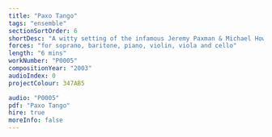 ```yaml
---
title: "Paxo Tango"
tags: "ensemble"
sectionSortOrder: 6
shortDesc: "A witty setting of the infamous Jeremy Paxman & Michael Howard interview on Newsnight in 1997"
forces: "for soprano, baritone, piano, violin, viola and cello"
length: "6 mins"
workNumber: "P0005"
compositionYear: "2003"
audioIndex: 0
projectColour: 347AB5

audio: "P0005"
pdf: "Paxo Tango"
hire: true
moreInfo: false
---
```

